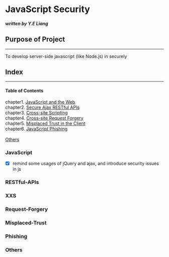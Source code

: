# JavaScript Security

##### written by Y.E Liang

## Purpose of Project
* * *
To develop server-side javascript (like Node.js) in securely

## Index
* * *

#### Table of Contents

chapter1. [JavaScript and the Web](#JavaScript)\
chapter2. [Secure Ajax RESTful APIs](#RESTful-APIs)\
chapter3. [Cross-site Scripting](#XXS)\
chapter4. [Cross-site Request Forgery](#Request-Forgery)\
chapter5. [Misplaced Trust in the Client](#Misplaced-Trust)\
chapter6. [JavaScript Phishing](#Phishing)\
\
[Others](#Others)

### JavaScript

- [X] remind some usages of jQuery and ajax, and introduce security issues in js 

### RESTful-APIs

### XXS

### Request-Forgery

### Misplaced-Trust

### Phishing

### Others